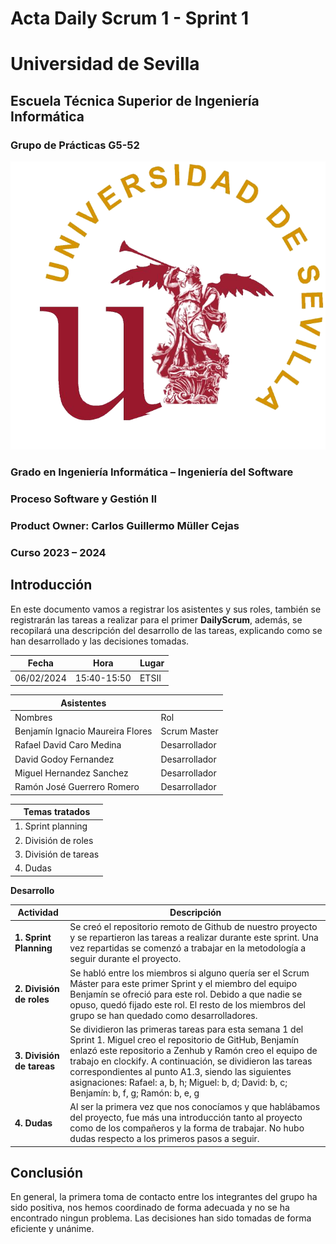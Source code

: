 # Acta Daily Scrum 1 - Sprint 1

# Universidad de Sevilla   

## Escuela Técnica Superior de Ingeniería Informática

### **Grupo de Prácticas G5-52**
  
  ![Logo US](/docs/static/Logo_US.png)

### Grado en Ingeniería Informática – Ingeniería del Software 

### Proceso Software y Gestión II
### Product Owner: Carlos Guillermo Müller Cejas
### Curso 2023 – 2024

## Introducción

En este documento vamos a registrar los asistentes y sus roles, también se registrarán las tareas a realizar para el primer **DailyScrum**, además, se recopilará una descripción del desarrollo de las tareas, explicando como se han desarrollado y las decisiones tomadas.

| Fecha        | Hora         | Lugar        |
|--------------|--------------|--------------|
| 06/02/2024   | 15:40-15:50  | ETSII        |

| Asistentes    |           |
|-----------|-----------|
| Nombres | Rol |
| Benjamín Ignacio Maureira Flores | Scrum Master |
| Rafael David Caro Medina | Desarrollador |
| David Godoy Fernandez  | Desarrollador |
| Miguel Hernandez Sanchez | Desarrollador |
| Ramón José Guerrero Romero | Desarrollador |

| Temas tratados               |
|----------------------|
| 1. Sprint planning |
| 2. División de roles |
| 3. División de tareas |
| 4. Dudas |


**Desarrollo**

| Actividad                       | Descripción                                                                                                                                                                         |
|--------------------------------|-------------------------------------------------------------------------------------------------------------------------------------------------------------------------------------|
| **1. Sprint Planning**         | Se creó el repositorio remoto de Github de nuestro proyecto y se repartieron las tareas a realizar durante este sprint. Una vez repartidas se comenzó a trabajar en la metodología a seguir durante el proyecto. |
| **2. División de roles**          | Se habló entre los miembros si alguno quería ser el Scrum Máster para este primer Sprint y el miembro del equipo Benjamín se ofreció para este rol. Debido a que nadie se opuso, quedó fijado este rol. El resto de los miembros del grupo se han quedado como desarrolladores. |
| **3. División de tareas** |Se dividieron las primeras tareas para esta semana 1 del Sprint 1. Miguel creo el repositorio de GitHub, Benjamín enlazó este repositorio a Zenhub y Ramón creo el equipo de trabajo en clockify. A continuación, se dividieron las tareas correspondientes al punto A1.3, siendo las siguientes asignaciones: Rafael: a, b, h; Miguel: b, d; David: b, c; Benjamín: b, f, g; Ramón: b, e, g|
| **4. Dudas** |Al ser la primera vez que nos conocíamos y que hablábamos del proyecto, fue más una introducción tanto al proyecto como de los compañeros y la forma de trabajar. No hubo dudas respecto a los primeros pasos a seguir.|

## Conclusión

En general, la primera toma de contacto entre los integrantes del grupo ha sido positiva, nos hemos coordinado de forma adecuada y no se ha encontrado ningun problema. Las decisiones han sido tomadas de forma eficiente y unánime.

